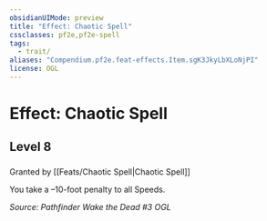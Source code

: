 ```yaml
---
obsidianUIMode: preview
title: "Effect: Chaotic Spell"
cssclasses: pf2e,pf2e-spell
tags:
  - trait/
aliases: "Compendium.pf2e.feat-effects.Item.sgK3JkyLbXLoNjPI"
license: OGL
---
```

# Effect: Chaotic Spell
## Level 8
### 






Granted by [[Feats/Chaotic Spell|Chaotic Spell]]

You take a –10-foot penalty to all Speeds.

*Source: Pathfinder Wake the Dead #3*
*OGL*